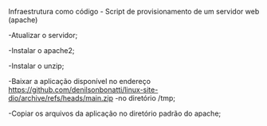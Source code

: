 Infraestrutura como código - Script de provisionamento de um servidor web (apache)

-Atualizar o servidor;

-Instalar o apache2;

-Instalar o unzip;

-Baixar a aplicação disponível no endereço https://github.com/denilsonbonatti/linux-site-dio/archive/refs/heads/main.zip -no diretório /tmp;

-Copiar os arquivos da aplicação no diretório padrão do apache;
